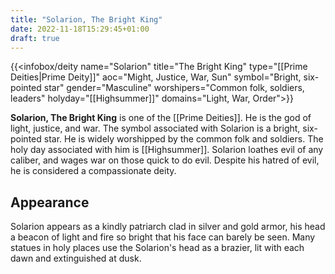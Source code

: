 ```yaml
---
title: "Solarion, The Bright King"
date: 2022-11-18T15:29:45+01:00
draft: true
---
```


{{<infobox/deity name="Solarion"
title="The Bright King"
type="[[Prime Deities|Prime Deity]]"
aoc="Might, Justice, War, Sun"
symbol="Bright, six-pointed star"
gender="Masculine"
worshipers="Common folk, soldiers, leaders"
holyday="[[Highsummer]]"
domains="Light, War, Order">}}

**Solarion, The Bright King** is one of the [[Prime Deities]]. He is the god of light, justice, and war. The symbol associated with Solarion is a bright, six-pointed star. He is widely worshipped by the common folk and soldiers. The holy day associated with him is [[Highsummer]]. Solarion loathes evil of any caliber, and wages war on those quick to do evil. Despite his hatred of evil, he is considered a compassionate deity.

## Appearance
Solarion appears as a kindly patriarch clad in silver and gold armor, his head a beacon of light and fire so bright that his face can barely be seen. Many statues in holy places use the Solarion's head as a brazier, lit with each dawn and extinguished at dusk.